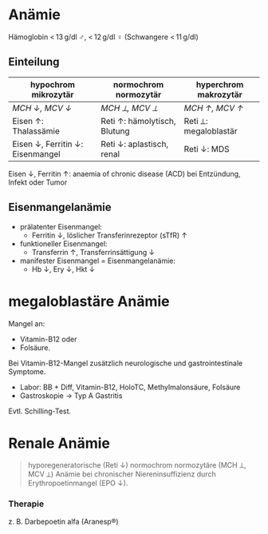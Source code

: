 # Anämie



Hämoglobin < 13 g/dl ♂, < 12 g/dl ♀ (Schwangere < 11 g/dl)

## Einteilung

| hypochrom mikrozytär             | normochrom normozytär        | hyperchrom makrozytär |
|----------------------------------|------------------------------|-----------------------|
| *MCH ↓, MCV ↓*                   | *MCH ⟂, MCV ⟂*               | *MCH ↑, MCV ↑*        |
| Eisen ↑: Thalassämie             | Reti ↑: hämolytisch, Blutung | Reti ⟂: megaloblastär |
| Eisen ↓, Ferritin ↓: Eisenmangel | Reti ↓: aplastisch, renal    | Reti ↓: MDS           |


Eisen ↓, Ferritin ↑: anaemia of chronic disease (ACD) bei Entzündung, Infekt oder Tumor

## Eisenmangelanämie

- prälatenter Eisenmangel:
	- Ferritin ↓, löslicher Transferinrezeptor (sTfR) ↑
- funktioneller Eisenmangel:
	- Transferrin ↑, Transferrinsättigung ↓
- manifester Eisenmangel = Eisenmangelanämie:
	- Hb ↓, Ery ↓, Hkt ↓
	
# megaloblastäre Anämie

Mangel an:

- Vitamin-B12 oder- Folsäure.
Bei Vitamin-B12-Mangel zusätzlich neurologische und gastrointestinale Symptome.

- Labor: BB + Diff, Vitamin-B12, HoloTC, Methylmalonsäure, Folsäure
- Gastroskopie → Typ A Gastritis
Evtl. Schilling-Test.
# Renale Anämie
> hyporegeneratorische (Reti ↓) normochrom normozytäre (MCH ⟂, MCV ⟂) Anämie bei chronischer Niereninsuffizienz
durch Erythropoetinmangel (EPO ↓).### Therapie
z. B. Darbepoetin alfa (Aranesp®)
